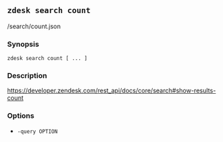 ## `zdesk search count`

/search/count.json

### Synopsis

    zdesk search count [ ... ]

### Description

https://developer.zendesk.com/rest_api/docs/core/search#show-results-count

### Options

* `-query OPTION`

